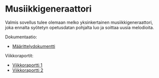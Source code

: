 # Musiikkigeneraattori

Valmis sovellus tulee olemaan melko yksinkertainen musiikkigeneraattori, joka ennalta syötetyn opetusdatan pohjalta luo ja soittaa uusia melodioita. 

Dokumentaatio:
- [Määrittelydokumentti](https://github.com/isa-srs/tiralabra/blob/main/dokumentaatio/maarittelydokumentti.md)

Viikkoraportit:
- [Viikkoraportti 1](https://github.com/isa-srs/tiralabra/blob/main/dokumentaatio/viikkoraportit/viikkoraportti1.md)
- [Viikkoraportti 2](https://github.com/isa-srs/tiralabra/blob/main/dokumentaatio/viikkoraportit/viikkoraportti2.md)

